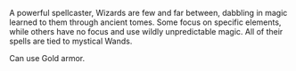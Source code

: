 A powerful spellcaster, Wizards are few and far between, dabbling in magic learned to them through ancient tomes. Some focus on specific elements, while others have no focus and use wildly unpredictable magic. All of their spells are tied to mystical Wands.

Can use Gold armor.
